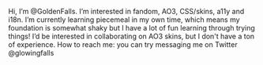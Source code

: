 Hi, I’m @GoldenFalls.
I’m interested in fandom, AO3, CSS/skins, a11y and i18n.
I’m currently learning piecemeal in my own time, which means my foundation is somewhat shaky but I have a lot of fun learning through trying things!
I’d be interested in collaborating on AO3 skins, but I don't have a ton of experience.
How to reach me: you can try messaging me on Twitter @glowingfalls

<!---
GoldenFalls/GoldenFalls is a ✨ special ✨ repository because its `README.md` (this file) appears on your GitHub profile.
You can click the Preview link to take a look at your changes.
--->
